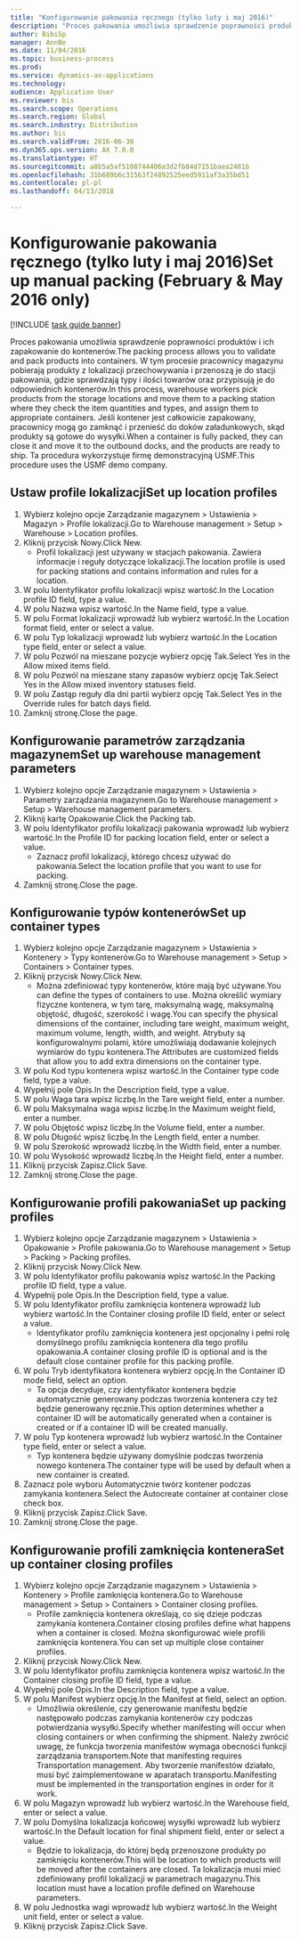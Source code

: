 ```yaml
--- 
title: "Konfigurowanie pakowania ręcznego (tylko luty i maj 2016)"
description: "Proces pakowania umożliwia sprawdzenie poprawności produktów i ich zapakowanie do kontenerów."
author: BibiSp
manager: AnnBe
ms.date: 11/04/2016
ms.topic: business-process
ms.prod: 
ms.service: dynamics-ax-applications
ms.technology: 
audience: Application User
ms.reviewer: bis
ms.search.scope: Operations
ms.search.region: Global
ms.search.industry: Distribution
ms.author: bis
ms.search.validFrom: 2016-06-30
ms.dyn365.ops.version: AX 7.0.0
ms.translationtype: HT
ms.sourcegitcommit: a8b5a5af5108744406a3d2fb84d7151baea2481b
ms.openlocfilehash: 31b689b6c31563f24892525eed5911af3a35bd51
ms.contentlocale: pl-pl
ms.lasthandoff: 04/13/2018

---
```

# <a name="set-up-manual-packing-february--may-2016-only"></a><span data-ttu-id="61998-103">Konfigurowanie pakowania ręcznego (tylko luty i maj 2016)</span><span class="sxs-lookup"><span data-stu-id="61998-103">Set up manual packing (February & May 2016 only)</span></span>

[!INCLUDE [task guide banner](../../includes/task-guide-banner.md)]

<span data-ttu-id="61998-104">Proces pakowania umożliwia sprawdzenie poprawności produktów i ich zapakowanie do kontenerów.</span><span class="sxs-lookup"><span data-stu-id="61998-104">The packing process allows you to validate and pack products into containers.</span></span> <span data-ttu-id="61998-105">W tym procesie pracownicy magazynu pobierają produkty z lokalizacji przechowywania i przenoszą je do stacji pakowania, gdzie sprawdzają typy i ilości towarów oraz przypisują je do odpowiednich kontenerów.</span><span class="sxs-lookup"><span data-stu-id="61998-105">In this process, warehouse workers pick products from the storage locations and move them to a packing station where they check the item quantities and types, and assign them to appropriate containers.</span></span> <span data-ttu-id="61998-106">Jeśli kontener jest całkowicie zapakowany, pracownicy mogą go zamknąć i przenieść do doków załadunkowych, skąd produkty są gotowe do wysyłki.</span><span class="sxs-lookup"><span data-stu-id="61998-106">When a container is fully packed, they can close it and move it to the outbound docks, and the products are ready to ship.</span></span> <span data-ttu-id="61998-107">Ta procedura wykorzystuje firmę demonstracyjną USMF.</span><span class="sxs-lookup"><span data-stu-id="61998-107">This procedure uses the USMF demo company.</span></span>


## <a name="set-up-location-profiles"></a><span data-ttu-id="61998-108">Ustaw profile lokalizacji</span><span class="sxs-lookup"><span data-stu-id="61998-108">Set up location profiles</span></span>
1. <span data-ttu-id="61998-109">Wybierz kolejno opcje Zarządzanie magazynem > Ustawienia > Magazyn > Profile lokalizacji.</span><span class="sxs-lookup"><span data-stu-id="61998-109">Go to Warehouse management > Setup > Warehouse > Location profiles.</span></span>
2. <span data-ttu-id="61998-110">Kliknij przycisk Nowy.</span><span class="sxs-lookup"><span data-stu-id="61998-110">Click New.</span></span>
    * <span data-ttu-id="61998-111">Profil lokalizacji jest używany w stacjach pakowania. Zawiera informacje i reguły dotyczące lokalizacji.</span><span class="sxs-lookup"><span data-stu-id="61998-111">The location profile is used for packing stations and contains information and rules for a location.</span></span>  
3. <span data-ttu-id="61998-112">W polu Identyfikator profilu lokalizacji wpisz wartość.</span><span class="sxs-lookup"><span data-stu-id="61998-112">In the Location profile ID field, type a value.</span></span>
4. <span data-ttu-id="61998-113">W polu Nazwa wpisz wartość.</span><span class="sxs-lookup"><span data-stu-id="61998-113">In the Name field, type a value.</span></span>
5. <span data-ttu-id="61998-114">W polu Format lokalizacji wprowadź lub wybierz wartość.</span><span class="sxs-lookup"><span data-stu-id="61998-114">In the Location format field, enter or select a value.</span></span>
6. <span data-ttu-id="61998-115">W polu Typ lokalizacji wprowadź lub wybierz wartość.</span><span class="sxs-lookup"><span data-stu-id="61998-115">In the Location type field, enter or select a value.</span></span>
7. <span data-ttu-id="61998-116">W polu Pozwól na mieszane pozycje wybierz opcję Tak.</span><span class="sxs-lookup"><span data-stu-id="61998-116">Select Yes in the Allow mixed items field.</span></span>
8. <span data-ttu-id="61998-117">W polu Pozwól na mieszane stany zapasów wybierz opcję Tak.</span><span class="sxs-lookup"><span data-stu-id="61998-117">Select Yes in the Allow mixed  inventory statuses field.</span></span>
9. <span data-ttu-id="61998-118">W polu Zastąp reguły dla dni partii wybierz opcję Tak.</span><span class="sxs-lookup"><span data-stu-id="61998-118">Select Yes in the Override rules for batch days field.</span></span>
10. <span data-ttu-id="61998-119">Zamknij stronę.</span><span class="sxs-lookup"><span data-stu-id="61998-119">Close the page.</span></span>

## <a name="set-up-warehouse-management-parameters"></a><span data-ttu-id="61998-120">Konfigurowanie parametrów zarządzania magazynem</span><span class="sxs-lookup"><span data-stu-id="61998-120">Set up warehouse management parameters</span></span> 
1. <span data-ttu-id="61998-121">Wybierz kolejno opcje Zarządzanie magazynem > Ustawienia > Parametry zarządzania magazynem.</span><span class="sxs-lookup"><span data-stu-id="61998-121">Go to Warehouse management > Setup > Warehouse management parameters.</span></span>
2. <span data-ttu-id="61998-122">Kliknij kartę Opakowanie.</span><span class="sxs-lookup"><span data-stu-id="61998-122">Click the Packing tab.</span></span>
3. <span data-ttu-id="61998-123">W polu Identyfikator profilu lokalizacji pakowania wprowadź lub wybierz wartość.</span><span class="sxs-lookup"><span data-stu-id="61998-123">In the Profile ID for packing location field, enter or select a value.</span></span>
    * <span data-ttu-id="61998-124">Zaznacz profil lokalizacji, którego chcesz używać do pakowania.</span><span class="sxs-lookup"><span data-stu-id="61998-124">Select the location profile that you want to use for packing.</span></span>  
4. <span data-ttu-id="61998-125">Zamknij stronę.</span><span class="sxs-lookup"><span data-stu-id="61998-125">Close the page.</span></span>

## <a name="set-up-container-types"></a><span data-ttu-id="61998-126">Konfigurowanie typów kontenerów</span><span class="sxs-lookup"><span data-stu-id="61998-126">Set up container types</span></span>
1. <span data-ttu-id="61998-127">Wybierz kolejno opcje Zarządzanie magazynem > Ustawienia > Kontenery > Typy kontenerów.</span><span class="sxs-lookup"><span data-stu-id="61998-127">Go to Warehouse management > Setup > Containers > Container types.</span></span>
2. <span data-ttu-id="61998-128">Kliknij przycisk Nowy.</span><span class="sxs-lookup"><span data-stu-id="61998-128">Click New.</span></span>
    * <span data-ttu-id="61998-129">Można zdefiniować typy kontenerów, które mają być używane.</span><span class="sxs-lookup"><span data-stu-id="61998-129">You can define the types of containers to use.</span></span> <span data-ttu-id="61998-130">Można określić wymiary fizyczne kontenera, w tym tarę, maksymalną wagę, maksymalną objętość, długość, szerokość i wagę.</span><span class="sxs-lookup"><span data-stu-id="61998-130">You can specify the physical dimensions of the container, including tare weight, maximum weight, maximum volume, length, width, and weight.</span></span>  <span data-ttu-id="61998-131">Atrybuty są konfigurowalnymi polami, które umożliwiają dodawanie kolejnych wymiarów do typu kontenera.</span><span class="sxs-lookup"><span data-stu-id="61998-131">The Attributes are customized fields that allow you to add extra dimensions on the container type.</span></span>     
3. <span data-ttu-id="61998-132">W polu Kod typu kontenera wpisz wartość.</span><span class="sxs-lookup"><span data-stu-id="61998-132">In the Container type code field, type a value.</span></span>
4. <span data-ttu-id="61998-133">Wypełnij pole Opis.</span><span class="sxs-lookup"><span data-stu-id="61998-133">In the Description field, type a value.</span></span>
5. <span data-ttu-id="61998-134">W polu Waga tara wpisz liczbę.</span><span class="sxs-lookup"><span data-stu-id="61998-134">In the Tare weight field, enter a number.</span></span>
6. <span data-ttu-id="61998-135">W polu Maksymalna waga wpisz liczbę.</span><span class="sxs-lookup"><span data-stu-id="61998-135">In the Maximum weight field, enter a number.</span></span>
7. <span data-ttu-id="61998-136">W polu Objętość wpisz liczbę.</span><span class="sxs-lookup"><span data-stu-id="61998-136">In the Volume field, enter a number.</span></span>
8. <span data-ttu-id="61998-137">W polu Długość wpisz liczbę.</span><span class="sxs-lookup"><span data-stu-id="61998-137">In the Length field, enter a number.</span></span>
9. <span data-ttu-id="61998-138">W polu Szerokość wprowadź liczbę.</span><span class="sxs-lookup"><span data-stu-id="61998-138">In the Width field, enter a number.</span></span>
10. <span data-ttu-id="61998-139">W polu Wysokość wprowadź liczbę.</span><span class="sxs-lookup"><span data-stu-id="61998-139">In the Height field, enter a number.</span></span>
11. <span data-ttu-id="61998-140">Kliknij przycisk Zapisz.</span><span class="sxs-lookup"><span data-stu-id="61998-140">Click Save.</span></span>
12. <span data-ttu-id="61998-141">Zamknij stronę.</span><span class="sxs-lookup"><span data-stu-id="61998-141">Close the page.</span></span>

## <a name="set-up-packing-profiles"></a><span data-ttu-id="61998-142">Konfigurowanie profili pakowania</span><span class="sxs-lookup"><span data-stu-id="61998-142">Set up packing profiles</span></span>
1. <span data-ttu-id="61998-143">Wybierz kolejno opcje Zarządzanie magazynem > Ustawienia > Opakowanie > Profile pakowania.</span><span class="sxs-lookup"><span data-stu-id="61998-143">Go to Warehouse management > Setup > Packing > Packing profiles.</span></span>
2. <span data-ttu-id="61998-144">Kliknij przycisk Nowy.</span><span class="sxs-lookup"><span data-stu-id="61998-144">Click New.</span></span>
3. <span data-ttu-id="61998-145">W polu Identyfikator profilu pakowania wpisz wartość.</span><span class="sxs-lookup"><span data-stu-id="61998-145">In the Packing profile ID field, type a value.</span></span>
4. <span data-ttu-id="61998-146">Wypełnij pole Opis.</span><span class="sxs-lookup"><span data-stu-id="61998-146">In the Description field, type a value.</span></span>
5. <span data-ttu-id="61998-147">W polu Identyfikator profilu zamknięcia kontenera wprowadź lub wybierz wartość.</span><span class="sxs-lookup"><span data-stu-id="61998-147">In the Container closing profile ID field, enter or select a value.</span></span>
    * <span data-ttu-id="61998-148">Identyfikator profilu zamknięcia kontenera jest opcjonalny i pełni rolę domyślnego profilu zamknięcia kontenera dla tego profilu opakowania.</span><span class="sxs-lookup"><span data-stu-id="61998-148">A container closing profile ID is optional and is the default close container profile for this packing profile.</span></span>  
6. <span data-ttu-id="61998-149">W polu Tryb identyfikatora kontenera wybierz opcję.</span><span class="sxs-lookup"><span data-stu-id="61998-149">In the Container ID mode field, select an option.</span></span>
    * <span data-ttu-id="61998-150">Ta opcja decyduje, czy identyfikator kontenera będzie automatycznie generowany podczas tworzenia kontenera czy też będzie generowany ręcznie.</span><span class="sxs-lookup"><span data-stu-id="61998-150">This option determines whether a container ID will be automatically generated when a container is created or if a container ID will be created manually.</span></span>  
7. <span data-ttu-id="61998-151">W polu Typ kontenera wprowadź lub wybierz wartość.</span><span class="sxs-lookup"><span data-stu-id="61998-151">In the Container type field, enter or select a value.</span></span>
    * <span data-ttu-id="61998-152">Typ kontenera będzie używany domyślnie podczas tworzenia nowego kontenera.</span><span class="sxs-lookup"><span data-stu-id="61998-152">The container type will be used by default when a new container is created.</span></span>  
8. <span data-ttu-id="61998-153">Zaznacz pole wyboru Automatycznie twórz kontener podczas zamykania kontenera.</span><span class="sxs-lookup"><span data-stu-id="61998-153">Select the Autocreate container at container close check box.</span></span>
9. <span data-ttu-id="61998-154">Kliknij przycisk Zapisz.</span><span class="sxs-lookup"><span data-stu-id="61998-154">Click Save.</span></span>
10. <span data-ttu-id="61998-155">Zamknij stronę.</span><span class="sxs-lookup"><span data-stu-id="61998-155">Close the page.</span></span>

## <a name="set-up-container-closing-profiles"></a><span data-ttu-id="61998-156">Konfigurowanie profili zamknięcia kontenera</span><span class="sxs-lookup"><span data-stu-id="61998-156">Set up container closing profiles</span></span>
1. <span data-ttu-id="61998-157">Wybierz kolejno opcje Zarządzanie magazynem > Ustawienia > Kontenery > Profile zamknięcia kontenera.</span><span class="sxs-lookup"><span data-stu-id="61998-157">Go to Warehouse management > Setup > Containers > Container closing profiles.</span></span>
    * <span data-ttu-id="61998-158">Profile zamknięcia kontenera określają, co się dzieje podczas zamykania kontenera.</span><span class="sxs-lookup"><span data-stu-id="61998-158">Container closing profiles define what happens when a container is closed.</span></span> <span data-ttu-id="61998-159">Można skonfigurować wiele profili zamknięcia kontenera.</span><span class="sxs-lookup"><span data-stu-id="61998-159">You can set up multiple close container profiles.</span></span>       
2. <span data-ttu-id="61998-160">Kliknij przycisk Nowy.</span><span class="sxs-lookup"><span data-stu-id="61998-160">Click New.</span></span>
3. <span data-ttu-id="61998-161">W polu Identyfikator profilu zamknięcia kontenera wpisz wartość.</span><span class="sxs-lookup"><span data-stu-id="61998-161">In the Container closing profile ID field, type a value.</span></span>
4. <span data-ttu-id="61998-162">Wypełnij pole Opis.</span><span class="sxs-lookup"><span data-stu-id="61998-162">In the Description field, type a value.</span></span>
5. <span data-ttu-id="61998-163">W polu Manifest wybierz opcję.</span><span class="sxs-lookup"><span data-stu-id="61998-163">In the Manifest at field, select an option.</span></span>
    * <span data-ttu-id="61998-164">Umożliwia określenie, czy generowanie manifestu będzie następowało podczas zamykania kontenerów czy podczas potwierdzania wysyłki.</span><span class="sxs-lookup"><span data-stu-id="61998-164">Specify whether manifesting will occur when closing containers or when confirming the shipment.</span></span> <span data-ttu-id="61998-165">Należy zwrócić uwagę, że funkcja tworzenia manifestów wymaga obecności funkcji zarządzania transportem.</span><span class="sxs-lookup"><span data-stu-id="61998-165">Note that manifesting requires Transportation management.</span></span> <span data-ttu-id="61998-166">Aby tworzenie manifestów działało, musi być zaimplementowane w aparatach transportu.</span><span class="sxs-lookup"><span data-stu-id="61998-166">Manifesting must be implemented in the transportation engines in order for it work.</span></span>  
6. <span data-ttu-id="61998-167">W polu Magazyn wprowadź lub wybierz wartość.</span><span class="sxs-lookup"><span data-stu-id="61998-167">In the Warehouse field, enter or select a value.</span></span>
7. <span data-ttu-id="61998-168">W polu Domyślna lokalizacja końcowej wysyłki wprowadź lub wybierz wartość.</span><span class="sxs-lookup"><span data-stu-id="61998-168">In the Default location for final shipment field, enter or select a value.</span></span>
    * <span data-ttu-id="61998-169">Będzie to lokalizacja, do której będą przenoszone produkty po zamknięciu kontenerów.</span><span class="sxs-lookup"><span data-stu-id="61998-169">This will be location to which products will be moved after the containers are closed.</span></span> <span data-ttu-id="61998-170">Ta lokalizacja musi mieć zdefiniowany profil lokalizacji w parametrach magazynu.</span><span class="sxs-lookup"><span data-stu-id="61998-170">This location must have a location profile defined on Warehouse parameters.</span></span>  
8. <span data-ttu-id="61998-171">W polu Jednostka wagi wprowadź lub wybierz wartość.</span><span class="sxs-lookup"><span data-stu-id="61998-171">In the Weight unit field, enter or select a value.</span></span>
9. <span data-ttu-id="61998-172">Kliknij przycisk Zapisz.</span><span class="sxs-lookup"><span data-stu-id="61998-172">Click Save.</span></span>


